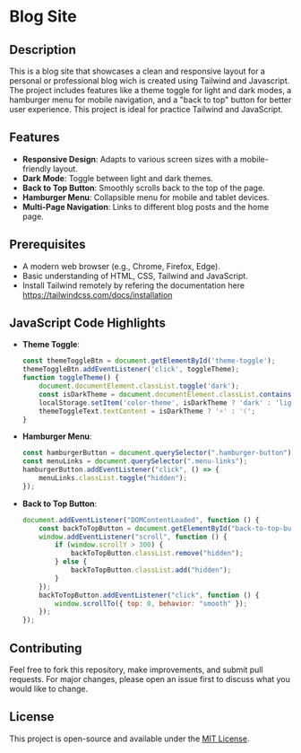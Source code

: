 # Blog Site
## Description

This is a blog site that showcases a clean and responsive layout for a personal or professional blog wich is created using Tailwind and Javascript. The project includes features like a theme toggle for light and dark modes, a hamburger menu for mobile navigation, and a "back to top" button for better user experience. This project is ideal for practice Tailwind and JavaScript.

## Features

- **Responsive Design**: Adapts to various screen sizes with a mobile-friendly layout.
- **Dark Mode**: Toggle between light and dark themes.
- **Back to Top Button**: Smoothly scrolls back to the top of the page.
- **Hamburger Menu**: Collapsible menu for mobile and tablet devices.
- **Multi-Page Navigation**: Links to different blog posts and the home page.

## Prerequisites

- A modern web browser (e.g., Chrome, Firefox, Edge).
- Basic understanding of HTML, CSS, Tailwind and JavaScript.
- Install Tailwind remotely by refering the documentation here https://tailwindcss.com/docs/installation

## JavaScript Code Highlights

- **Theme Toggle**:
    ```javascript
    const themeToggleBtn = document.getElementById('theme-toggle');
    themeToggleBtn.addEventListener('click', toggleTheme);
    function toggleTheme() {
        document.documentElement.classList.toggle('dark');
        const isDarkTheme = document.documentElement.classList.contains('dark');
        localStorage.setItem('color-theme', isDarkTheme ? 'dark' : 'light');
        themeToggleText.textContent = isDarkTheme ? '☼' : '☾';
    }
    ```

- **Hamburger Menu**:
    ```javascript
    const hamburgerButton = document.querySelector(".hamburger-button");
    const menuLinks = document.querySelector(".menu-links");
    hamburgerButton.addEventListener("click", () => {
        menuLinks.classList.toggle("hidden");
    });
    ```

- **Back to Top Button**:
    ```javascript
    document.addEventListener("DOMContentLoaded", function () {
        const backToTopButton = document.getElementById("back-to-top-button");
        window.addEventListener("scroll", function () {
            if (window.scrollY > 300) {
                backToTopButton.classList.remove("hidden");
            } else {
                backToTopButton.classList.add("hidden");
            }
        });
        backToTopButton.addEventListener("click", function () {
            window.scrollTo({ top: 0, behavior: "smooth" });
        });
    });


## Contributing

Feel free to fork this repository, make improvements, and submit pull requests. For major changes, please open an issue first to discuss what you would like to change.

## License

This project is open-source and available under the [MIT License](https://opensource.org/license/mit).

